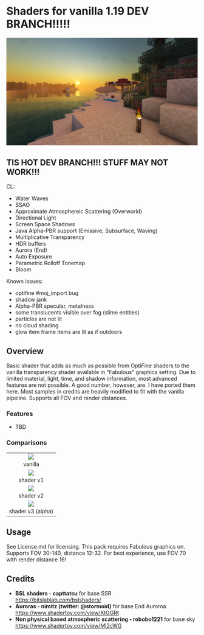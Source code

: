 # Shaders for vanilla 1.19 DEV BRANCH!!!!!
<img src="images/4.png" /> 

## TIS HOT DEV BRANCH!!! STUFF MAY NOT WORK!!!
CL:
- Water Waves
- SSAO
- Approximate Atmosphereic Scattering (Overworld)
- Directional Light
- Screen Space Shadows
- Java Alpha-PBR support (Emissive, Subsurface, Waving)
- Multiplicative Transparency
- HDR buffers
- Aurora (End)
- Auto Exposure
- Parametric Rolloff Tonemap
- Bloom

Known issues:
- optifine #moj_import bug
- shadow jank
- Alpha-PBR specular, metalness
- some translucents visible over fog (slime entities)
- particles are not lit
- no cloud shading
- glow item frame items are lit as if outdoors

## Overview
Basic shader that adds as much as possible from OptiFine shaders to the vanilla transparency shader available in "Fabulous" graphics setting. Due to limited material, light, time, and shadow information, most advanced features are not possible. A good number, however, are. I have ported them here. Most samples in credits are heavily modified to fit with the vanilla pipeline. Supports all FOV and render distances.

### Features
- TBD

### Comparisons
<div>
    <table style="width:100%">
        <tr>
            <td align="middle">
              <img src="images/0.png"/>
              <figcaption align="middle">vanilla</figcaption>
            </td>
        </tr>
        <tr>
            <td align="middle">
              <img src="images/1.png"/> 
              <figcaption align="middle">shader v1</figcaption>
            </td>
        </tr>
        <tr>
            <td align="middle">
              <img src="images/2.png"/> 
              <figcaption align="middle">shader v2</figcaption>
            </td>
        </tr>
        <tr>
            <td align="middle">
              <img src="images/5.png"/> 
              <figcaption align="middle">shader v3 (alpha)</figcaption>
            </td>
        </tr>
    </table>
</div>

## Usage
See License.md for licensing. This pack requires Fabulous graphics on. Supports FOV 30-140, distance 12-32. For best experience, use FOV 70 with render distance 16!

## Credits
- **BSL shaders - capttatsu** for base SSR https://bitslablab.com/bslshaders/
- **Auroras - nimitz (twitter: @stormoid)** for base End Auroroa https://www.shadertoy.com/view/XtGGRt
- **Non physical based atmospheric scattering - robobo1221** for base sky https://www.shadertoy.com/view/Ml2cWG
